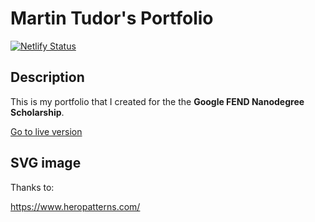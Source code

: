 # Martin Tudor's Portfolio

[![Netlify Status](https://api.netlify.com/api/v1/badges/1f10b094-e386-4d8f-b651-e9fcc3ceeda9/deploy-status)](https://app.netlify.com/sites/blissful-davinci-93979d/deploys)

## Description

This is my portfolio that I created for the the **Google FEND Nanodegree Scholarship**.

[Go to live version](https://magicmart.github.io/martin-tudor-portfolio2/)

## SVG image

Thanks to:

https://www.heropatterns.com/
